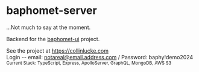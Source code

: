 # baphomet-server

...Not much to say at the moment.

Backend for the [baphomet-ui](https://github.com/collinlucke/baphomet-ui) project.


See the project at https://collinlucke.com
<br/>
Login -- email: notareal@email.address.com / Password: baphy!demo2024
<br/>
<sub>
Current Stack: TypeScript, Express, ApolloServer, GraphQL, MongoDB, AWS S3
</sub>
